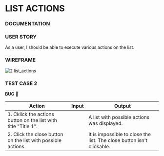 # LIST ACTIONS

### DOCUMENTATION

### USER STORY
As a user, I should be able to execute various actions on the list.

### WIREFRAME
![2 list_actions](https://user-images.githubusercontent.com/80547490/219876967-f6bdfe34-f75d-4789-a1a1-6abb263ce09a.png)

### TEST CASE 2 <br>
**BUG** :red_circle:

| Action                                                                   | Input       | Output                                                                |
|--------------------------------------------------------------------------|-------------|-----------------------------------------------------------------------|
|1. Cklick the actions button on the list with title "Title 1".             |             | A list with possible actions was displayed.                           |
|2. Click the close button on the list with possible actions.              |             | It is impossible to close the list. The close button isn't clickable.  |
